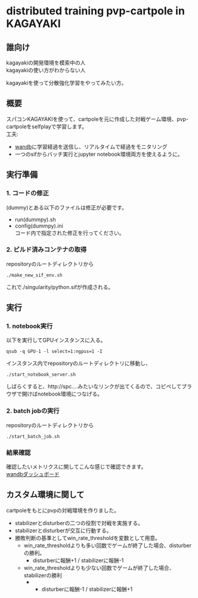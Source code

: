 # distributed training pvp-cartpole in KAGAYAKI  
## 誰向け  
kagayakiの開発環境を模索中の人  
kagayakiの使い方がわからない人  

kagayakiを使って分散強化学習をやってみたい方。    

## 概要  
スパコンKAGAYAKIを使って、cartpoleを元に作成した対戦ゲーム環境、pvp-cartpoleをselfplayで学習します。   
工夫:  
- [wandb](https://www.wandb.jp/)に学習経過を送信し、リアルタイムで経過をモニタリング
- 一つのsifからバッチ実行とjupyter notebook環境両方を使えるように。    
  

## 実行準備  
### 1. コードの修正  
(dummy)とある以下のファイルは修正が必要です。  
- run(dummpy).sh
- config(dummpy).ini  
コード内で指定された修正を行ってください。  
  
### 2. ビルド済みコンテナの取得  
repositoryのルートディレクトリから
```
./make_new_sif_env.sh
```
これで./singularity/python.sifが作成される。  
  
## 実行  
### 1. notebook実行  
以下を実行してGPUインスタンスに入る。  
```
qsub -q GPU-1 -l select=1:ngpus=1 -I
```
インスタンス内でrepositoryのルートディレクトリに移動し、
```
./start_notebook_server.sh
```  
しばらくすると、http://spc....みたいなリンクが出てくるので、コピペしてブラウザで開けばnotebook環境につなげる。  
  
### 2. batch jobの実行
repositoryのルートディレクトリから  
```
./start_batch_job.sh
```
  
### 結果確認    
確認したいメトリクスに関してこんな感じで確認できます。  
[wandbダッシュボード](https://api.wandb.ai/links/data_science_nichika/vdj1aubw)
  

## カスタム環境に関して  
cartpoleをもとにpvpの対戦環境を作りました。  
- stabilizerとdisturberの二つの役割で対戦を実施する。  
- stabilizerとdisturberが交互に行動する。  
- 勝敗判断の基準としてwin_rate_thresholdを変数として用意。  
    - win_rate_thresholdよりも多い回数でゲームが終了した場合、disturberの勝利。
        - disturberに報酬+1 / stabilizerに報酬-1  
    - win_rate_thresholdよりも少ない回数でゲームが終了した場合、stabilizerの勝利  
        - - disturberに報酬-1 / stabilizerに報酬+1
  
